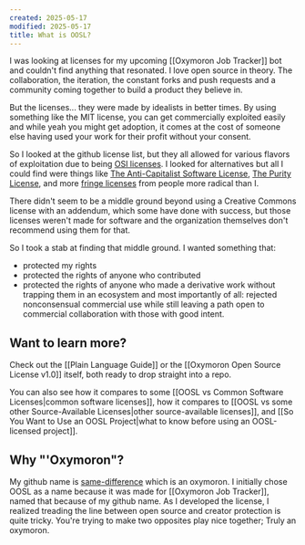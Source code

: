 ```yaml
---
created: 2025-05-17
modified: 2025-05-17
title: What is OOSL?
---
```

I was looking at licenses for my upcoming [[Oxymoron Job Tracker]] bot and couldn't find anything that resonated. I love open source in theory. The collaboration, the iteration, the constant forks and push requests and a community coming together to build a product they believe in.

But the licenses... they were made by idealists in better times. By using something like the MIT license, you can get commercially exploited easily and while yeah you might get adoption, it comes at the cost of someone else having used your work for their profit without your consent.

So I looked at the github license list, but they all allowed for various flavors of exploitation due to being [OSI licenses](https://opensource.org/). I looked for alternatives but all I could find were things like [The Anti-Capitalist Software License](https://anticapitalist.software/), [The Purity License](https://paritylicense.com/), and more [fringe licenses](https://www.boringcactus.com/2021/09/29/anti-license-manifesto.html) from people more radical than I.

There didn't seem to be a middle ground beyond using a Creative Commons license with an addendum, which some have done with success, but those licenses weren't made for software and the organization themselves don't recommend using them for that.

So I took a stab at finding that middle ground. I wanted something that:
- protected my rights
- protected the rights of anyone who contributed
- protected the rights of anyone who made a derivative work without trapping them in an ecosystem
and most importantly of all: rejected nonconsensual commercial use while still leaving a path open to commercial collaboration with those with good intent.

## Want to learn more?
Check out the [[Plain Language Guide]] or the [[Oxymoron Open Source License v1.0]] itself, both ready to drop straight into a repo.

You can also see how it compares to some [[OOSL vs Common Software Licenses|common software licenses]], how it compares to [[OOSL vs some other Source-Available Licenses|other source-available licenses]], and [[So You Want to Use an OOSL Project|what to know before using an OOSL-licensed project]].

## Why "'Oxymoron"?
My github name is [same-difference](https://github.com/same-difference) which is an oxymoron. I initially chose OOSL as a name because it was made for [[Oxymoron Job Tracker]], named that because of my github name. As I developed the license, I realized treading the line between open source and creator protection is quite tricky. You're trying to make two opposites play nice together; Truly an oxymoron.
